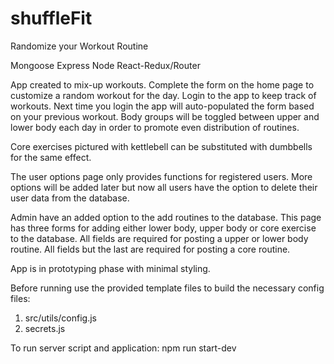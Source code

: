 # shuffleFit
Randomize your Workout Routine

Mongoose Express Node React-Redux/Router

App created to mix-up workouts. Complete the form
on the home page to customize a random workout for
the day. Login to the app to keep track of workouts. 
Next time you login the app will auto-populated 
the form based on your previous workout. Body groups 
will be toggled between upper and lower body each 
day in order to promote even distribution of 
routines.

Core exercises pictured with kettlebell can be
substituted with dumbbells for the same effect.

The user options page only provides functions for 
registered users. More options will be added later
but now all users have the option to delete their
user data from the database.

Admin have an added option to the add routines to 
the database. This page has three forms for adding 
either lower body, upper body or core exercise to 
the database. All fields are required for posting 
a upper or lower body routine. All fields but the 
last are required for posting a core routine.

App is in prototyping phase with minimal styling.

Before running use the provided template files to build the necessary config files:
1. src/utils/config.js
2. secrets.js

To run server script and application:
npm run start-dev
